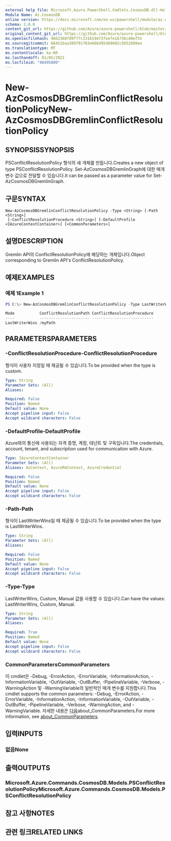 ```yaml
---
external help file: Microsoft.Azure.PowerShell.Cmdlets.CosmosDB.dll-Help.xml
Module Name: Az.CosmosDB
online version: https://docs.microsoft.com/en-us/powershell/module/az.cosmosdb/new-azcosmosdbgremlinconflictresolutionpolicy
schema: 2.0.0
content_git_url: https://github.com/Azure/azure-powershell/blob/master/src/CosmosDB/CosmosDB/help/New-AzCosmosDBGremlinConflictResolutionPolicy.md
original_content_git_url: https://github.com/Azure/azure-powershell/blob/master/src/CosmosDB/CosmosDB/help/New-AzCosmosDBGremlinConflictResolutionPolicy.md
ms.openlocfilehash: 4662368f89f77c331619472feefe16736c40ef55
ms.sourcegitcommit: 68451baa389791703e666d95469602c5652609ee
ms.translationtype: MT
ms.contentlocale: ko-KR
ms.lasthandoff: 01/05/2021
ms.locfileid: "98495800"
---
```

# <span data-ttu-id="b7279-101">New-AzCosmosDBGremlinConflictResolutionPolicy</span><span class="sxs-lookup"><span data-stu-id="b7279-101">New-AzCosmosDBGremlinConflictResolutionPolicy</span></span>

## <span data-ttu-id="b7279-102">SYNOPSIS</span><span class="sxs-lookup"><span data-stu-id="b7279-102">SYNOPSIS</span></span>
<span data-ttu-id="b7279-103">PSConflictResolutionPolicy 형식의 새 개체를 만듭니다.</span><span class="sxs-lookup"><span data-stu-id="b7279-103">Creates a new object of type PSConflictResolutionPolicy.</span></span> <span data-ttu-id="b7279-104">Set-AzCosmosDBGremlinGraph에 대한 매개 변수 값으로 전달할 수 있습니다.</span><span class="sxs-lookup"><span data-stu-id="b7279-104">It can be passed as a parameter value for Set-AzCosmosDBGremlinGraph.</span></span>

## <span data-ttu-id="b7279-105">구문</span><span class="sxs-lookup"><span data-stu-id="b7279-105">SYNTAX</span></span>

```
New-AzCosmosDBGremlinConflictResolutionPolicy -Type <String> [-Path <String>]
 [-ConflictResolutionProcedure <String>] [-DefaultProfile <IAzureContextContainer>] [<CommonParameters>]
```

## <span data-ttu-id="b7279-106">설명</span><span class="sxs-lookup"><span data-stu-id="b7279-106">DESCRIPTION</span></span>
<span data-ttu-id="b7279-107">Gremlin API의 ConflictResolutionPolicy에 해당하는 개체입니다.</span><span class="sxs-lookup"><span data-stu-id="b7279-107">Object corresponding to Gremlin API's ConflictResolutionPolicy.</span></span>

## <span data-ttu-id="b7279-108">예제</span><span class="sxs-lookup"><span data-stu-id="b7279-108">EXAMPLES</span></span>

### <span data-ttu-id="b7279-109">예제 1</span><span class="sxs-lookup"><span data-stu-id="b7279-109">Example 1</span></span>
```powershell
PS C:\> New-AzCosmosDBGremlinConflictResolutionPolicy -Type LastWriterWins -Path "/myPath"

Mode           ConflictResolutionPath ConflictResolutionProcedure
----           ---------------------- ---------------------------
LastWriterWins /myPath
```

## <span data-ttu-id="b7279-110">PARAMETERS</span><span class="sxs-lookup"><span data-stu-id="b7279-110">PARAMETERS</span></span>

### <span data-ttu-id="b7279-111">-ConflictResolutionProcedure</span><span class="sxs-lookup"><span data-stu-id="b7279-111">-ConflictResolutionProcedure</span></span>
<span data-ttu-id="b7279-112">형식이 사용자 지정일 때 제공될 수 있습니다.</span><span class="sxs-lookup"><span data-stu-id="b7279-112">To be provided when the type is custom.</span></span>

```yaml
Type: String
Parameter Sets: (All)
Aliases:

Required: False
Position: Named
Default value: None
Accept pipeline input: False
Accept wildcard characters: False
```

### <span data-ttu-id="b7279-113">-DefaultProfile</span><span class="sxs-lookup"><span data-stu-id="b7279-113">-DefaultProfile</span></span>
<span data-ttu-id="b7279-114">Azure와의 통신에 사용되는 자격 증명, 계정, 테넌트 및 구독입니다.</span><span class="sxs-lookup"><span data-stu-id="b7279-114">The credentials, account, tenant, and subscription used for communication with Azure.</span></span>

```yaml
Type: IAzureContextContainer
Parameter Sets: (All)
Aliases: AzContext, AzureRmContext, AzureCredential

Required: False
Position: Named
Default value: None
Accept pipeline input: False
Accept wildcard characters: False
```

### <span data-ttu-id="b7279-115">-Path</span><span class="sxs-lookup"><span data-stu-id="b7279-115">-Path</span></span>
<span data-ttu-id="b7279-116">형식이 LastWriterWins일 때 제공될 수 있습니다.</span><span class="sxs-lookup"><span data-stu-id="b7279-116">To be provided when the type is LastWriterWins.</span></span>

```yaml
Type: String
Parameter Sets: (All)
Aliases:

Required: False
Position: Named
Default value: None
Accept pipeline input: False
Accept wildcard characters: False
```

### <span data-ttu-id="b7279-117">-Type</span><span class="sxs-lookup"><span data-stu-id="b7279-117">-Type</span></span>
<span data-ttu-id="b7279-118">LastWriterWins, Custom, Manual 값을 사용할 수 있습니다.</span><span class="sxs-lookup"><span data-stu-id="b7279-118">Can have the values: LastWriterWins, Custom, Manual.</span></span>

```yaml
Type: String
Parameter Sets: (All)
Aliases:

Required: True
Position: Named
Default value: None
Accept pipeline input: False
Accept wildcard characters: False
```

### <span data-ttu-id="b7279-119">CommonParameters</span><span class="sxs-lookup"><span data-stu-id="b7279-119">CommonParameters</span></span>
<span data-ttu-id="b7279-120">이 cmdlet은 -Debug, -ErrorAction, -ErrorVariable, -InformationAction, -InformationVariable, -OutVariable, -OutBuffer, -PipelineVariable, -Verbose, -WarningAction 및 -WarningVariable의 일반적인 매개 변수를 지원합니다.</span><span class="sxs-lookup"><span data-stu-id="b7279-120">This cmdlet supports the common parameters: -Debug, -ErrorAction, -ErrorVariable, -InformationAction, -InformationVariable, -OutVariable, -OutBuffer, -PipelineVariable, -Verbose, -WarningAction, and -WarningVariable.</span></span> <span data-ttu-id="b7279-121">자세한 내용은 [다음](http://go.microsoft.com/fwlink/?LinkID=113216)about_CommonParameters.</span><span class="sxs-lookup"><span data-stu-id="b7279-121">For more information, see [about_CommonParameters](http://go.microsoft.com/fwlink/?LinkID=113216).</span></span>

## <span data-ttu-id="b7279-122">입력</span><span class="sxs-lookup"><span data-stu-id="b7279-122">INPUTS</span></span>

### <span data-ttu-id="b7279-123">없음</span><span class="sxs-lookup"><span data-stu-id="b7279-123">None</span></span>

## <span data-ttu-id="b7279-124">출력</span><span class="sxs-lookup"><span data-stu-id="b7279-124">OUTPUTS</span></span>

### <span data-ttu-id="b7279-125">Microsoft.Azure.Commands.CosmosDB.Models.PSConflictResolutionPolicy</span><span class="sxs-lookup"><span data-stu-id="b7279-125">Microsoft.Azure.Commands.CosmosDB.Models.PSConflictResolutionPolicy</span></span>

## <span data-ttu-id="b7279-126">참고 사항</span><span class="sxs-lookup"><span data-stu-id="b7279-126">NOTES</span></span>

## <span data-ttu-id="b7279-127">관련 링크</span><span class="sxs-lookup"><span data-stu-id="b7279-127">RELATED LINKS</span></span>
